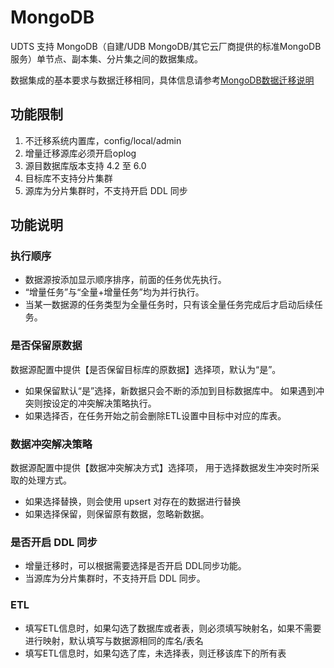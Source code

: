 # MongoDB

UDTS 支持 MongoDB（自建/UDB MongoDB/其它云厂商提供的标准MongoDB服务）单节点、副本集、分片集之间的数据集成。

数据集成的基本要求与数据迁移相同，具体信息请参考[MongoDB数据迁移说明](/udts/type/mongonode)


## 功能限制

1. 不迁移系统内置库，config/local/admin
2. 增量迁移源库必须开启oplog
3. 源目数据库版本支持 4.2 至 6.0
4. 目标库不支持分片集群
5. 源库为分片集群时，不支持开启 DDL 同步

## 功能说明

### 执行顺序
- 数据源按添加显示顺序排序，前面的任务优先执行。
- “增量任务”与“全量+增量任务”均为并行执行。
- 当某一数据源的任务类型为全量任务时，只有该全量任务完成后才启动后续任务。 

### 是否保留原数据
数据源配置中提供【是否保留目标库的原数据】选择项，默认为“是”。 

- 如果保留默认“是”选择，新数据只会不断的添加到目标数据库中。 如果遇到冲突则按设定的冲突解决策略执行。
- 如果选择否，在任务开始之前会删除ETL设置中目标中对应的库表。

### 数据冲突解决策略
数据源配置中提供【数据冲突解决方式】选择项， 用于选择数据发生冲突时所采取的处理方式。

- 如果选择替换，则会使用 upsert 对存在的数据进行替换
- 如果选择保留，则保留原有数据，忽略新数据。

### 是否开启 DDL 同步
- 增量迁移时，可以根据需要选择是否开启 DDL同步功能。
- 当源库为分片集群时，不支持开启 DDL 同步。

### ETL
- 填写ETL信息时，如果勾选了数据库或者表，则必须填写映射名，如果不需要进行映射，默认填写与数据源相同的库名/表名
- 填写ETL信息时，如果勾选了库，未选择表，则迁移该库下的所有表
